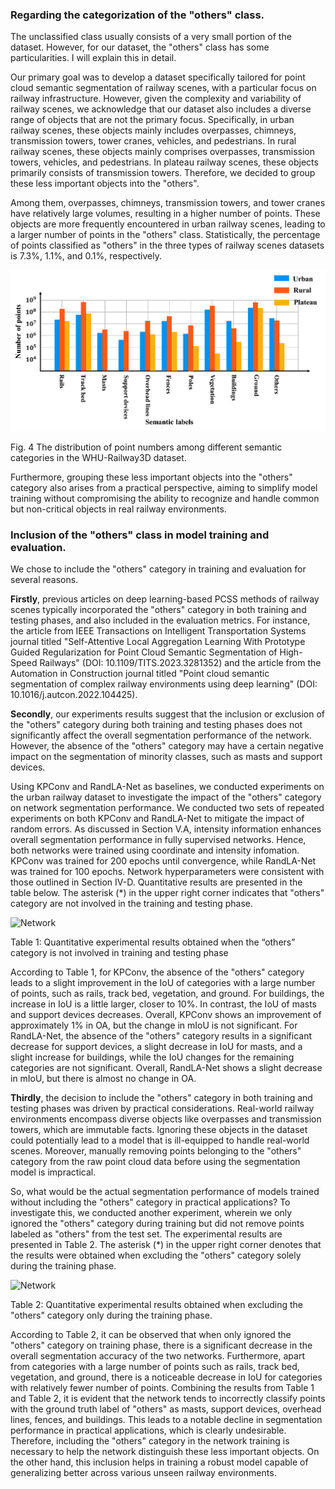 ### Regarding the categorization of the "others" class.

The unclassified class usually consists of a very small portion of the dataset. However, for our dataset, the "others" class has some particularities. I will explain this in detail. 

Our primary goal was to develop a dataset specifically tailored for point cloud semantic segmentation of railway scenes, with a particular focus on railway infrastructure. However, given the complexity and variability of railway scenes, we acknowledge that our dataset also includes a diverse range of objects that are not the primary focus. Specifically, in urban railway scenes, these objects mainly includes overpasses, chimneys, transmission towers, tower cranes, vehicles, and pedestrians. In rural railway scenes, these objects mainly comprises overpasses, transmission towers, vehicles, and pedestrians. In plateau railway scenes, these objects primarily consists of transmission towers. Therefore, we decided to group these less important objects into the "others". 

Among them, overpasses, chimneys, transmission towers, and tower cranes have relatively large volumes, resulting in a higher number of points. These objects are more frequently encountered in urban railway scenes, leading to a larger number of points in the "others" class. Statistically, the percentage of points classified as "others" in the three types of railway scenes datasets is 7.3%, 1.1%, and 0.1%, respectively.

<img src="/images/Fig4-Statistics.png" alt="Network" style="zoom:50%;" />

Fig. 4 The distribution of point numbers among different semantic categories in the WHU-Railway3D dataset.

Furthermore, grouping these less important objects into the "others" category also arises from a practical perspective, aiming to simplify model training without compromising the ability to recognize and handle common but non-critical objects in real railway environments. 



### Inclusion of the "others" class in model training and evaluation. 

We chose to include the "others" category in training and evaluation for several reasons. 

**Firstly**, previous articles on deep learning-based PCSS methods of railway scenes typically incorporated the "others" category in both training and testing phases, and also included in the evaluation metrics. For instance, the article from IEEE Transactions on Intelligent Transportation Systems journal titled "Self-Attentive Local Aggregation Learning With Prototype Guided Regularization for Point Cloud Semantic Segmentation of High-Speed Railways" (DOI: 10.1109/TITS.2023.3281352) and the article from the Automation in Construction journal titled "Point cloud semantic segmentation of complex railway environments using deep learning" (DOI: 10.1016/j.autcon.2022.104425). 



**Secondly**, our experiments results suggest that the inclusion or exclusion of the "others" category during both training and testing phases does not significantly affect the overall segmentation performance of the network. However, the absence of the "others" category may have a certain negative impact on the segmentation of minority classes, such as masts and support devices. 

Using KPConv and RandLA-Net as baselines, we conducted experiments on the urban railway dataset to investigate the impact of the "others" category on network segmentation performance. We conducted two sets of repeated experiments on both KPConv and RandLA-Net to mitigate the impact of random errors. As discussed in Section V.A, intensity information enhances overall segmentation performance in fully supervised networks. Hence, both networks were trained using coordinate and intensity infomation. KPConv was trained for 200 epochs until convergence, while RandLA-Net was trained for 100 epochs. Network hyperparameters were consistent with those outlined in Section IV-D. Quantitative results are presented in the table below. The asterisk (*) in the upper right corner indicates that "others" category are not involved in the training and testing phase.

<img src="/images/Table8-others.png" alt="Network" style="zoom:100%;" />

Table 1: Quantitative experimental results obtained when the “others” category is not involved in training and testing phase

According to Table 1, for KPConv, the absence of the "others" category leads to a slight improvement in the IoU of categories with a large number of points, such as rails, track bed, vegetation, and ground. For buildings, the increase in IoU is a little larger, closer to 10%. In contrast, the IoU of masts and support devices decreases.  Overall, KPConv shows an improvement of approximately 1% in OA, but the change in mIoU is not significant. For RandLA-Net, the absence of the "others" category results in a significant decrease for support devices, a slight decrease in IoU for masts, and a slight increase for buildings, while the IoU changes for the remaining categories are not significant. Overall, RandLA-Net shows a slight decrease in mIoU, but there is almost no change in OA.

 

**Thirdly**, the decision to include the "others" category in both training and testing phases was driven by practical considerations. Real-world railway environments encompass diverse objects like overpasses and transmission towers, which are immutable facts. Ignoring these objects in the dataset could potentially lead to a model that is ill-equipped to handle real-world scenes. Moreover, manually removing points belonging to the "others" category from the raw point cloud data before using the segmentation model is impractical. 

So, what would be the actual segmentation performance of models trained without including the "others" category in practical applications? To investigate this, we conducted another experiment, wherein we only ignored the "others" category during training but did not remove points labeled as "others" from the test set. The experimental results are presented in Table 2. The asterisk (*) in the upper right corner denotes that the results were obtained when excluding the "others" category solely during the training phase. 

<img src="/images/Table9-others2.png" alt="Network" style="zoom:100%;" />

Table 2: Quantitative experimental results obtained when excluding the "others" category only during the training phase.

According to Table 2, it can be observed that when only ignored the "others" category on training phase, there is a significant decrease in the overall segmentation accuracy of the two networks. Furthermore, apart from categories with a large number of points such as rails, track bed, vegetation, and ground, there is a noticeable decrease in IoU for categories with relatively fewer number of points. Combining the results from Table 1 and Table 2, it is evident that the network tends to incorrectly classify points with the ground truth label of "others" as masts, support devices, overhead lines, fences, and buildings. This leads to a notable decline in segmentation performance in practical applications, which is clearly undesirable. Therefore, including the "others" category in the network training is necessary to help the network distinguish these less important objects. On the other hand, this inclusion helps in training a robust model capable of generalizing better across various unseen railway environments. 



